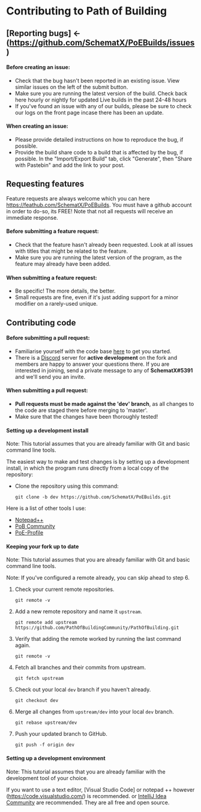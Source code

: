
# Contributing to Path of Building

## [Reporting bugs] <- (https://github.com/SchematX/PoEBuilds/issues)

#### Before creating an issue:
* Check that the bug hasn't been reported in an existing issue. View similar issues on the left of the submit button.
* Make sure you are running the latest version of the build. Check back here hourly or nightly for updated Live builds in the past 24-48 hours
* If you've found an issue with any of our builds, please be sure to check our logs on the front page incase there has been an update.

#### When creating an issue:
* Please provide detailed instructions on how to reproduce the bug, if possible.
* Provide the build share code to a build that is affected by the bug, if possible. In the "Import/Export Build" tab, click "Generate", then "Share with Pastebin" and add the link to your post.

## Requesting features
Feature requests are always welcome which you can here https://feathub.com/SchematX/PoEBuilds. You must have a github account in order to do-so, its FREE! Note that not all requests will receive an immediate response.

#### Before submitting a feature request:
* Check that the feature hasn't already been requested. Look at all issues with titles that might be related to the feature.
* Make sure you are running the latest version of the program, as the feature may already have been added.

#### When submitting a feature request:
* Be specific! The more details, the better.
* Small requests are fine, even if it's just adding support for a minor modifier on a rarely-used unique.

## Contributing code

#### Before submitting a pull request:
* Familiarise yourself with the code base [here](docs/rundown.md) to get you started.
* There is a [Discord](https://discordapp.com/) server for **active development** on the fork and members are happy to answer your questions there.
  If you are interested in joining, send a private message to any of **SchematX#5391** and we'll send you an invite.

#### When submitting a pull request:
* **Pull requests must be made against the 'dev' branch**, as all changes to the code are staged there before merging to 'master'.
* Make sure that the changes have been thoroughly tested!

#### Setting up a development install
Note: This tutorial assumes that you are already familiar with Git and basic command line tools.

The easiest way to make and test changes is by setting up a development install, in which the program runs directly from a local copy of the repository:

 - Clone the repository using this command:

       git clone -b dev https://github.com/SchematX/PoEBuilds.git
 Here is a list of other tools I use:

 - [Notepad++](https://notepad-plus-plus.org/)
 - [PoB Community](https://pathofbuilding.community/)
 - [PoE-Profile](https://poe-profile.info/)


#### Keeping your fork up to date

Note: This tutorial assumes that you are already familiar with Git and basic command line tools.

Note: If you've configured a remote already, you can skip ahead to step 6.

1. Check your current remote repositories.

       git remote -v
2. Add a new remote repository and name it `upstream`.

       git remote add upstream https://github.com/PathOfBuildingCommunity/PathOfBuilding.git
3. Verify that adding the remote worked by running the last command again.

       git remote -v
4. Fetch all branches and their commits from upstream.

       git fetch upstream
5. Check out your local `dev` branch if you haven't already.

       git checkout dev
6. Merge all changes from `upstream/dev` into your local `dev` branch.

       git rebase upstream/dev
7. Push your updated branch to GitHub.

       git push -f origin dev

#### Setting up a development environment

Note: This tutorial assumes that you are already familiar with the development tool of your choice.

If you want to use a text editor, [Visual Studio Code] or notepad ++ however (https://code.visualstudio.com/) is recommended.
or [IntelliJ Idea Community](https://www.jetbrains.com/idea/) are recommended.
They are all free and open source.


